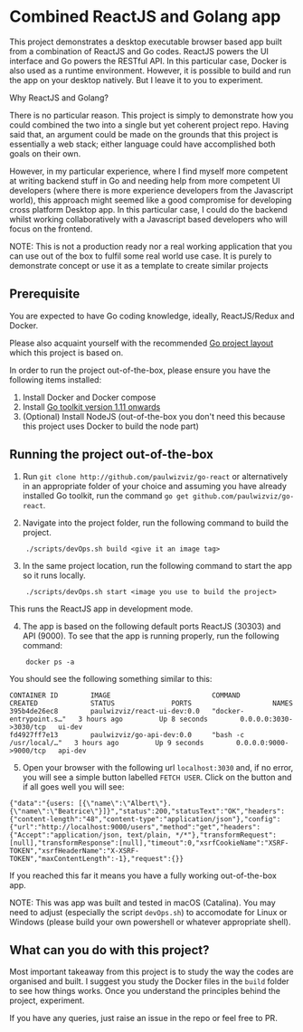 # Combined ReactJS and Golang app

This project demonstrates a desktop executable browser based app built from a combination of ReactJS and Go codes. ReactJS powers the UI interface and Go powers the RESTful API. In this particular case, Docker is also used as a runtime environment. However, it is possible to build and run the app on your desktop natively. But I leave it to you to experiment.

Why ReactJS and Golang?

There is no particular reason. This project is simply to demonstrate how you could combined the two into a single but yet coherent project repo. Having said that, an argument could be made on the grounds that this project is essentially a web stack; either language could have accomplished both goals on their own.

However, in my particular experience, where I find myself more competent at writing backend stuff in Go and needing help from more competent UI developers (where there is more experience developers from the Javascript world), this approach might seemed like a good compromise for developing cross platform Desktop app. In this particular case, I could do the backend whilst working collaboratively with a Javascript based developers who will focus on the frontend.

NOTE: This is not a production ready nor a real working application that you can use out of the box to fulfil some real world use case. It is purely to demonstrate concept or use it as a template to create similar projects

## Prerequisite

You are expected to have Go coding knowledge, ideally, ReactJS/Redux and Docker.

Please also acquaint yourself with the recommended [Go project layout](https://github.com/golang-standards/project-layout) which this project is based on.

In order to run the project out-of-the-box, please ensure you have the following items installed:

1. Install Docker and Docker compose
2. Install [Go toolkit version 1.11 onwards](https://blog.golang.org/)
3. (Optional) Install NodeJS (out-of-the-box you don't need this because this project uses Docker to build the node part)

## Running the project out-of-the-box

1. Run `git clone http://github.com/paulwizviz/go-react` or alternatively in an appropriate folder of your choice and assuming you have already installed Go toolkit, run the command `go get github.com/paulwizviz/go-react`.

2. Navigate into the project folder, run the following command to build the project.
```
    ./scripts/devOps.sh build <give it an image tag>
```

3. In the same project location, run the following command to start the app so it runs locally.
```
    ./scripts/devOps.sh start <image you use to build the project>
```
This runs the ReactJS app in development mode.

4. The app is based on the following default ports ReactJS (30303) and API (9000). To see that the app is running properly, run the following command:
```
    docker ps -a
```
You should see the following something similar to this:
```
CONTAINER ID        IMAGE                         COMMAND                  CREATED             STATUS              PORTS                    NAMES
395b4de26ec8        paulwizviz/react-ui-dev:0.0   "docker-entrypoint.s…"   3 hours ago         Up 8 seconds        0.0.0.0:3030->3030/tcp   ui-dev
fd4927ff7e13        paulwizviz/go-api-dev:0.0     "bash -c /usr/local/…"   3 hours ago         Up 9 seconds        0.0.0.0:9000->9000/tcp   api-dev
```

5. Open your browser with the following url `localhost:3030` and, if no error, you will see a simple button labelled `FETCH USER`. Click on the button and if all goes well you will see:

```
{"data":"{users: [{\"name\":\"Albert\"}.{\"name\":\"Beatrice\"}]}","status":200,"statusText":"OK","headers":{"content-length":"48","content-type":"application/json"},"config":{"url":"http://localhost:9000/users","method":"get","headers":{"Accept":"application/json, text/plain, */*"},"transformRequest":[null],"transformResponse":[null],"timeout":0,"xsrfCookieName":"XSRF-TOKEN","xsrfHeaderName":"X-XSRF-TOKEN","maxContentLength":-1},"request":{}}
```

If you reached this far it means you have a fully working out-of-the-box app.

NOTE: This was app was built and tested in macOS (Catalina). You may need to adjust (especially the script `devOps.sh`) to accomodate for Linux or Windows (please build your own powershell or whatever appropriate shell).

## What can you do with this project?

Most important takeaway from this project is to study the way the codes are organised and built. I suggest you study the Docker files in the `build` folder to see how things works. Once you understand the principles behind the project, experiment. 

If you have any queries, just raise an issue in the repo or feel free to PR.